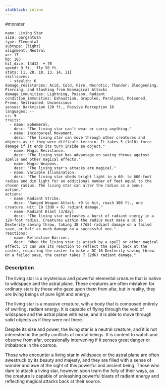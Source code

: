 ```yaml
---
statblock: inline
---
```

#monster 

```statblock
name: Living Star
size: Gargantuan
type: Elemental
subtype: (light)
alignment: Neutral
ac: 17
hp: 185
hit_dice: 14d12  + 70
speed: 0 ft., fly 50 ft.
stats: [1, 28, 10, 13, 14, 11]
skillsaves:
  - stealth: 6
damage_resistances: Acid, Cold, Fire, Necrotic, Thunder; Bludgeoning, Piercing, and Slashing from Nonmagical Attacks
damage_immunities: Lightning, Poison, Radiant
condition_immunities: Exhaustion, Grappled, Paralyzed, Poisoned, Prone, Restrained, Unconscious
senses: Darkvision 120 ft., Passive Perception 10
languages: --
cr: 9
traits:
  - name: Ephemeral.
    desc: "The living star can't wear or carry anything."
  - name: Incorporeal Movement.
    desc: "The living star can move through other creatures and objects as if they were difficult terrain. It takes 5 (1d10) force damage if it ends its turn inside an object."
  - name: Magic Resistance.
    desc: "The living star has advantage on saving throws against spells and other magical effects."
  - name: Magic Weapons.
    desc: "The living star's attacks are magical."
  - name: Variable Illumination.
    desc: "The living star sheds bright light in a 60- to 600-foot radius and dim light for an additional number of feet equal to the chosen radius. The living star can alter the radius as a bonus action."
actions:
  - name: Radiant Strike.
    desc: "Ranged Weapon Attack: +9 to hit, reach 300 ft., one creature. Hit: 19 (3d8 + 6) radiant damage."
  - name: Radiant Blast (3/day).
    desc: "The living star unleashes a burst of radiant energy in a 120-foot radius. Creatures within the radius must make a DC 16 Dexterity saving throw, taking 38 (7d8) radiant damage on a failed save, or half as much damage on a successful one."
reactions:
  - name: Reflective Barrier.
    desc: "When the living star is attack by a spell or other magical effect, it can use its reaction to reflect the spell back at the caster, requiring the caster to make a DC 16 Dexterity saving throw. On a failed save, the caster takes 7 (2d6) radiant damage."
```

### Description

The living star is a mysterious and powerful elemental creature that is native to wildspace and the astral plane. These creatures are often mistaken for ordinary stars by those who gaze upon them from afar, but in reality, they are living beings of pure light and energy.

The living star is a massive creature, with a body that is composed entirely of swirling, radiant energy. It is capable of flying through the void of wildspace and the astral plane with ease, and it is able to move through solid objects as if they were not there.

Despite its size and power, the living star is a neutral creature, and it is not interested in the petty conflicts of mortal beings. It is content to watch and observe from afar, occasionally intervening if it senses great danger or imbalance in the cosmos.

Those who encounter a living star in wildspace or the astral plane are often awestruck by its beauty and majesty, and they are filled with a sense of wonder and awe at the sight of this powerful and ancient being. Those who dare to attack a living star, however, soon learn the folly of their ways, as the creature is capable of unleashing powerful blasts of radiant energy and reflecting magical attacks back at their source.
